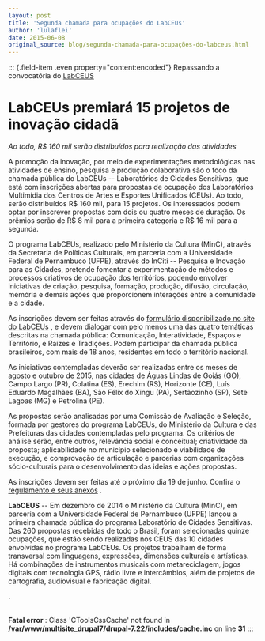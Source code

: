 ```yaml
---
layout: post
title: 'Segunda chamada para ocupações do LabCEUs'
author: 'lulaflei'
date: 2015-06-08
original_source: blog/segunda-chamada-para-ocupações-do-labceus.html
---
```


::: {.field-item .even property="content:encoded"}
Repassando a convocatória do [LabCEUS](http://culturadigital.br/labceus/)

# LabCEUs premiará 15 projetos de inovação cidadã

*Ao todo, R\$ 160 mil serão distribuídos para realização das atividades*

A promoção da inovação, por meio de experimentações metodológicas nas atividades de ensino, pesquisa e produção colaborativa são o foco da chamada pública do LabCEUs -- Laboratórios de Cidades Sensitivas, que está com inscrições abertas para propostas de ocupação dos Laboratórios Multimídia dos Centros de Artes e Esportes Unificados (CEUs). Ao todo, serão distribuídos R\$ 160 mil, para 15 projetos. Os interessados podem optar por inscrever propostas com dois ou quatro meses de duração. Os prêmios serão de R\$ 8 mil para a primeira categoria e R\$ 16 mil para a segunda.

O programa LabCEUs, realizado pelo Ministério da Cultura (MinC), através da Secretaria de Políticas Culturais, em parceria com a Universidade Federal de Pernambuco (UFPE), através do InCiti -- Pesquisa e Inovação para as Cidades, pretende fomentar a experimentação de métodos e processos criativos de ocupação dos territórios, podendo envolver iniciativas de criação, pesquisa, formação, produção, difusão, circulação, memória e demais ações que proporcionem interações entre a comunidade e a cidade.

As inscrições devem ser feitas através do [formulário disponibilizado no site do LabCEUs](http://culturadigital.br/labceus/inscricoes-2/) , e devem dialogar com pelo menos uma das quatro temáticas descritas na chamada pública: Comunicação, Interatividade, Espaços e Território, e Raízes e Tradições. Podem participar da chamada pública brasileiros, com mais de 18 anos, residentes em todo o território nacional.

As iniciativas contempladas deverão ser realizadas entre os meses de agosto e outubro de 2015, nas cidades de Águas Lindas de Goiás (GO), Campo Largo (PR), Colatina (ES), Erechim (RS), Horizonte (CE), Luís Eduardo Magalhães (BA), São Félix do Xingu (PA), Sertãozinho (SP), Sete Lagoas (MG) e Petrolina (PE).

As propostas serão analisadas por uma Comissão de Avaliação e Seleção, formada por gestores do programa LabCEUs, do Ministério da Cultura e das Prefeituras das cidades contempladas pelo programa. Os critérios de análise serão, entre outros, relevância social e conceitual; criatividade da proposta; aplicabilidade no município selecionado e viabilidade de execução, e comprovação de articulação e parcerias com organizações sócio-culturais para o desenvolvimento das ideias e ações propostas.

As inscrições devem ser feitas até o próximo dia 19 de junho. Confira o [regulamento e seus anexos](http://culturadigital.br/labceus/files/2015/05/Chamada-Pública-2ª-fase-LabCEUS.pdf) .

**LabCEUS** -- Em dezembro de 2014 o Ministério da Cultura (MinC), em parceria com a Universidade Federal de Pernambuco (UFPE) lançou a primeira chamada pública do programa Laboratório de Cidades Sensitivas. Das 260 propostas recebidas de todo o Brasil, foram selecionadas quinze ocupações, que estão sendo realizadas nos CEUS das 10 cidades envolvidas no programa LabCEUs. Os projetos trabalham de forma transversal com linguagens, expressões, dimensões culturais e artísticas. Há combinações de instrumentos musicais com metareciclagem, jogos digitais com tecnologia GPS, rádio livre e intercâmbios, além de projetos de cartografia, audiovisual e fabricação digital.

.

\
**Fatal error** : Class \'CToolsCssCache\' not found in **/var/www/multisite_drupal7/drupal-7.22/includes/cache.inc** on line **31**
:::
